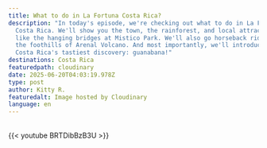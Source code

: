 ```yaml
---
title: What to do in La Fortuna Costa Rica?
description: "In today's episode, we're checking out what to do in La Fortuna,
  Costa Rica. We'll show you the town, the rainforest, and local attractions
  like the hanging bridges at Mistico Park. We'll also go horseback riding in
  the foothills of Arenal Volcano. And most importantly, we'll introduce you to
  Costa Rica's tastiest discovery: guanabana!"
destinations: Costa Rica
featuredpath: cloudinary
date: 2025-06-20T04:03:19.978Z
type: post
author: Kitty R.
featuredalt: Image hosted by Cloudinary
language: en
---
```

<br>{{< youtube BRTDibBzB3U >}}</br>